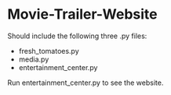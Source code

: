 # Movie-Trailer-Website

Should include the following three .py files:
  * fresh_tomatoes.py
  * media.py
  * entertainment_center.py
  
Run entertainment_center.py to see the website.
